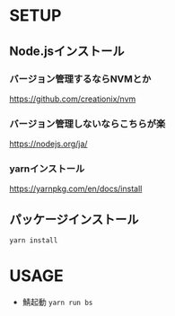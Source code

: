 # SETUP
## Node.jsインストール
### バージョン管理するならNVMとか
https://github.com/creationix/nvm

### バージョン管理しないならこちらが楽
https://nodejs.org/ja/

### yarnインストール
https://yarnpkg.com/en/docs/install

## パッケージインストール
`yarn install`


# USAGE
- 鯖起動 `yarn run bs`